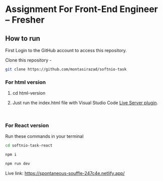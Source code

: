 # Assignment For Front-End Engineer – Fresher

## How to run

First Login to the GitHub account to access this repository.

Clone this repository -

```sh
git clone https://github.com/montasirazad/softnio-task
```

### For html version

1. cd html-version

2. Just run the index.html file with Visual Studio Code [Live Server plugin](https://marketplace.visualstudio.com/items?itemName=ritwickdey.LiveServer).

<br>

### For React version

Run these commands in your terminal

```sh
cd softnio-task-react
```

```sh
npm i
```

```sh
npm run dev
```

Live link: https://spontaneous-souffle-247c4e.netlify.app/